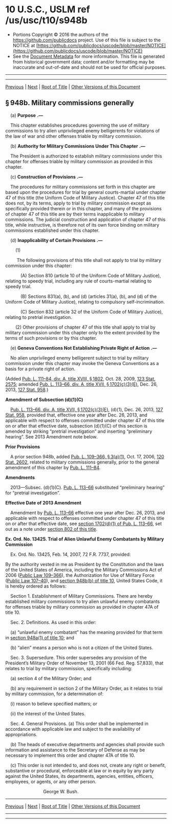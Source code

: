 ---
---

# 10 U.S.C., USLM ref /us/usc/t10/s948b

* Portions Copyright © 2016 the authors of the https://github.com/publicdocs project.
  Use of this file is subject to the NOTICE at [https://github.com/publicdocs/uscode/blob/master/NOTICE](https://github.com/publicdocs/uscode/blob/master/NOTICE)
* See the [Document Metadata](././../../../../../../..//README.md) for more information.
  This file is generated from historical government data; content and/or formatting may be inaccurate and out-of-date and should not be used for official purposes.

----------
----------

[Previous](./../../../../../../..//us/usc/t10/stA/ptII/ch47A/schI/m__us_usc_t10_s948a.md) | [Next](./../../../../../../..//us/usc/t10/stA/ptII/ch47A/schI/m__us_usc_t10_s948c.md) | [Root of Title](./../../../../../../../) | [Other Versions of this Document](https://publicdocs.github.io/go/links?ns=uslm&ref=%2Fus%2Fusc%2Ft10%2Fs948b)

## § 948b. Military commissions generally

    (a)  __Purpose__  __.—__ 

    This chapter establishes procedures governing the use of military commissions to try alien unprivileged enemy belligerents for violations of the law of war and other offenses triable by military commission.

    (b)  __Authority for Military Commissions Under This Chapter__  __.—__ 

    The President is authorized to establish military commissions under this chapter for offenses triable by military commission as provided in this chapter.

    (c)  __Construction of Provisions__  __.—__ 

    The procedures for military commissions set forth in this chapter are based upon the procedures for trial by general courts-martial under chapter 47 of this title (the Uniform Code of Military Justice). Chapter 47 of this title does not, by its terms, apply to trial by military commission except as specifically provided therein or in this chapter, and many of the provisions of chapter 47 of this title are by their terms inapplicable to military commissions. The judicial construction and application of chapter 47 of this title, while instructive, is therefore not of its own force binding on military commissions established under this chapter.

    (d)  __Inapplicability of Certain Provisions__  __.—__ 

        (1)

         The following provisions of this title shall not apply to trial by military commission under this chapter:

            (A) Section 810 (article 10 of the Uniform Code of Military Justice), relating to speedy trial, including any rule of courts-martial relating to speedy trial.

            (B) Sections 831(a), (b), and (d) (articles 31(a), (b), and (d) of the Uniform Code of Military Justice), relating to compulsory self-incrimination.

            (C) Section 832 (article 32 of the Uniform Code of Military Justice), relating to pretrial investigation.

        (2) Other provisions of chapter 47 of this title shall apply to trial by military commission under this chapter only to the extent provided by the terms of such provisions or by this chapter.

    (e)  __Geneva Conventions Not Establishing Private Right of Action__  __.—__ 

    No alien unprivileged enemy belligerent subject to trial by military commission under this chapter may invoke the Geneva Conventions as a basis for a private right of action.

(Added [Pub. L. 111–84, div. A, title XVIII, § 1802][/us/pl/111/84/s1802], Oct. 28, 2009, [123 Stat. 2575][/us/stat/123/2575]; amended [Pub. L. 113–66, div. A, title XVII, § 1702(c)(3)(E)][/us/pl/113/66/s1702/c/3/E], Dec. 26, 2013, [127 Stat. 958][/us/stat/127/958].)

 __Amendment of Subsection (d)(1)(C)__ 

    [Pub. L. 113–66, div. A, title XVII, § 1702(c)(3)(E)][/us/pl/113/66/s1702/c/3/E], (d)(1), Dec. 26, 2013, [127 Stat. 958][/us/stat/127/958], provided that, effective one year after Dec. 26, 2013, and applicable with respect to offenses committed under chapter 47 of this title on or after that effective date, subsection (d)(1)(C) of this section is amended by striking “pretrial investigation” and inserting “preliminary hearing”. See 2013 Amendment note below.

 __Prior Provisions__ 

    A prior section 948b, added [Pub. L. 109–366, § 3(a)(1)][/us/pl/109/366/s3/a/1], Oct. 17, 2006, [120 Stat. 2602][/us/stat/120/2602], related to military commissions generally, prior to the general amendment of this chapter by [Pub. L. 111–84][/us/pl/111/84].

 __Amendments__ 

    2013—Subsec. (d)(1)(C). [Pub. L. 113–66][/us/pl/113/66] substituted “preliminary hearing” for “pretrial investigation”.

 __Effective Date of 2013 Amendment__ 

    Amendment by [Pub. L. 113–66][/us/pl/113/66] effective one year after Dec. 26, 2013, and applicable with respect to offenses committed under chapter 47 of this title on or after that effective date, see [section 1702(d)(1) of Pub. L. 113–66][/us/pl/113/66/s1702/d/1], set out as a note under [section 802 of this title][/us/usc/t10/s802].

 __Ex. Ord. No. 13425. Trial of Alien Unlawful Enemy Combatants by Military Commission__ 

    Ex. Ord. No. 13425, Feb. 14, 2007, 72 F.R. 7737, provided:

By the authority vested in me as President by the Constitution and the laws of the United States of America, including the Military Commissions Act of 2006 ([Public Law 109–366][/us/pl/109/366]), the Authorization for Use of Military Force ([Public Law 107–40][/us/pl/107/40]), and [section 948b(b) of title 10][/us/usc/t10/s948b/b], United States Code, it is hereby ordered as follows:

    Section 1. Establishment of Military Commissions. There are hereby established military commissions to try alien unlawful enemy combatants for offenses triable by military commission as provided in chapter 47A of title 10.

    Sec. 2. Definitions. As used in this order:

    (a) “unlawful enemy combatant” has the meaning provided for that term in [section 948a(1) of title 10][/us/usc/t10/s948a/1]; and

    (b) “alien” means a person who is not a citizen of the United States.

    Sec. 3. Supersedure. This order supersedes any provision of the President’s Military Order of November 13, 2001 (66 Fed. Reg. 57,833), that relates to trial by military commission, specifically including:

    (a) section 4 of the Military Order; and

    (b) any requirement in section 2 of the Military Order, as it relates to trial by military commission, for a determination of:

    (i) reason to believe specified matters; or

    (ii) the interest of the United States.

    Sec. 4. General Provisions. (a) This order shall be implemented in accordance with applicable law and subject to the availability of appropriations.

    (b) The heads of executive departments and agencies shall provide such information and assistance to the Secretary of Defense as may be necessary to implement this order and chapter 47A of title 10.

    (c) This order is not intended to, and does not, create any right or benefit, substantive or procedural, enforceable at law or in equity by any party against the United States, its departments, agencies, entities, officers, employees, or agents, or any other person.

                              George W. Bush.

----------

[Previous](./../../../../../../..//us/usc/t10/stA/ptII/ch47A/schI/m__us_usc_t10_s948a.md) | [Next](./../../../../../../..//us/usc/t10/stA/ptII/ch47A/schI/m__us_usc_t10_s948c.md) | [Root of Title](./../../../../../../../) | [Other Versions of this Document](https://publicdocs.github.io/go/links?ns=uslm&ref=%2Fus%2Fusc%2Ft10%2Fs948b)

----------
----------

[/us/pl/111/84/s1802]: https://publicdocs.github.io/go/links?ns=uslm&ref=%2Fus%2Fpl%2F111%2F84%2Fs1802
[/us/stat/123/2575]: https://publicdocs.github.io/go/links?ns=uslm&ref=%2Fus%2Fstat%2F123%2F2575
[/us/pl/113/66/s1702/c/3/E]: https://publicdocs.github.io/go/links?ns=uslm&ref=%2Fus%2Fpl%2F113%2F66%2Fs1702%2Fc%2F3%2FE
[/us/stat/127/958]: https://publicdocs.github.io/go/links?ns=uslm&ref=%2Fus%2Fstat%2F127%2F958
[/us/pl/113/66/s1702/c/3/E]: https://publicdocs.github.io/go/links?ns=uslm&ref=%2Fus%2Fpl%2F113%2F66%2Fs1702%2Fc%2F3%2FE
[/us/stat/127/958]: https://publicdocs.github.io/go/links?ns=uslm&ref=%2Fus%2Fstat%2F127%2F958
[/us/pl/109/366/s3/a/1]: https://publicdocs.github.io/go/links?ns=uslm&ref=%2Fus%2Fpl%2F109%2F366%2Fs3%2Fa%2F1
[/us/stat/120/2602]: https://publicdocs.github.io/go/links?ns=uslm&ref=%2Fus%2Fstat%2F120%2F2602
[/us/pl/111/84]: https://publicdocs.github.io/go/links?ns=uslm&ref=%2Fus%2Fpl%2F111%2F84
[/us/pl/113/66]: https://publicdocs.github.io/go/links?ns=uslm&ref=%2Fus%2Fpl%2F113%2F66
[/us/pl/113/66]: https://publicdocs.github.io/go/links?ns=uslm&ref=%2Fus%2Fpl%2F113%2F66
[/us/pl/113/66/s1702/d/1]: https://publicdocs.github.io/go/links?ns=uslm&ref=%2Fus%2Fpl%2F113%2F66%2Fs1702%2Fd%2F1
[/us/usc/t10/s802]: https://publicdocs.github.io/go/links?ns=uslm&ref=%2Fus%2Fusc%2Ft10%2Fs802
[/us/pl/109/366]: https://publicdocs.github.io/go/links?ns=uslm&ref=%2Fus%2Fpl%2F109%2F366
[/us/pl/107/40]: https://publicdocs.github.io/go/links?ns=uslm&ref=%2Fus%2Fpl%2F107%2F40
[/us/usc/t10/s948b/b]: https://publicdocs.github.io/go/links?ns=uslm&ref=%2Fus%2Fusc%2Ft10%2Fs948b%2Fb
[/us/usc/t10/s948a/1]: https://publicdocs.github.io/go/links?ns=uslm&ref=%2Fus%2Fusc%2Ft10%2Fs948a%2F1


